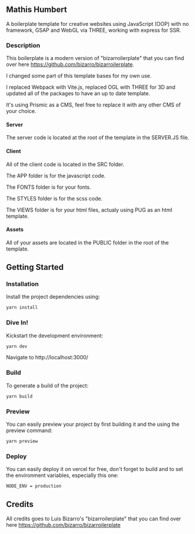 ## Mathis Humbert

A boilerplate template for creative websites using JavaScript (OOP) with no framework, GSAP and WebGL via THREE, working with express for SSR.

### Description

This boilerplate is a modern version of "bizarroilerplate" that you can find over here https://github.com/bizarro/bizarroilerplate.

I changed some part of this template bases for my own use.

I replaced Webpack with Vite.js, replaced OGL with THREE for 3D and updated all of the packages to have an up to date template.

It's using Prismic as a CMS, feel free to replace it with any other CMS of your choice.

#### Server

The server code is located at the root of the template in the SERVER.JS file.

#### Client

All of the client code is located in the SRC folder.

The APP folder is for the javascript code.

The FONTS folder is for your fonts.

The STYLES folder is for the scss code.

The VIEWS folder is for your html files, actualy using PUG as an html template.

#### Assets

All of your assets are located in the PUBLIC folder in the root of the template.

## Getting Started

### Installation

Install the project dependencies using:

```sh
yarn install
```

### Dive In!

Kickstart the development environment:

```sh
yarn dev
```

Navigate to http://localhost:3000/

### Build

To generate a build of the project:

```sh
yarn build
```

### Preview

You can easily preview your project by first building it and the using the preview command:

```sh
yarn preview
```

### Deploy

You can easily deploy it on vercel for free, don't forget to build and to set the environment variables, especially this one:

```sh
NODE_ENV = production
```

## Credits

All credits goes to Luis Bizarro's "bizarroilerplate" that you can find over here https://github.com/bizarro/bizarroilerplate
